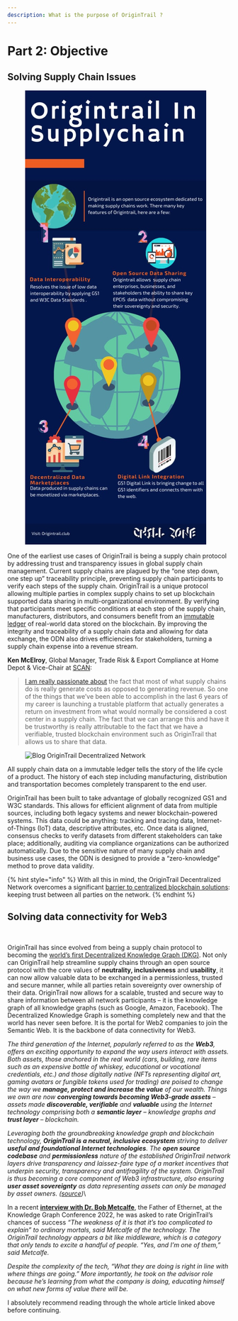 ```yaml
---
description: What is the purpose of OriginTrail ?
---
```


# Part 2: Objective

## **Solving Supply Chain Issues**

<figure><img src="../.gitbook/assets/OTsupplychain.jpg" alt=""><figcaption></figcaption></figure>

One of the earliest use cases of OriginTrail is being a supply chain protocol by addressing trust and transparency issues in global supply chain management. Current supply chains are plagued by the “one step down, one step up” traceability principle, preventing supply chain participants to verify each steps of the supply chain. OriginTrail is a unique protocol allowing multiple parties in complex supply chains to set up blockchain supported data sharing in multi-organizational environment. By verifying that participants meet specific conditions at each step of the supply chain, manufacturers, distributors, and consumers benefit from an [immutable ledger](https://academy.moralis.io/blog/taking-a-deep-look-at-dlt-distributed-ledger-technology?utm\_source=blog\&utm\_medium=post\&utm\_campaign=The%2520Ultimate%2520Guide%2520to%2520OriginTrail) of real-world data stored on the blockchain. By improving the integrity and traceability of a supply chain data and allowing for data exchange, the ODN also drives efficiencies for stakeholders, turning a supply chain expense into a revenue stream.&#x20;

**Ken McElroy**, Global Manager, Trade Risk & Export Compliance at Home Depot & Vice-Chair at [SCAN](https://www.scanassociation.com/membership/our-members/):

> [I am really passionate about](https://youtu.be/8dbpQVdUQ-4?t=733) the fact that most of what supply chains do is really generate costs as opposed to generating revenue. So one of the things that we’ve been able to accomplish in the last 6 years of my career is launching a trustable platform that actually generates a return on investment from what would normally be considered a cost center in a supply chain. The fact that we can arrange this and have it be trustworthy is really attributable to the fact that we have a verifiable, trusted blockchain environment such as OriginTrail that allows us to share that data.

<figure><img src="https://lh4.googleusercontent.com/R2vUdn1wgMD5pZ-7ZeZItgYP_OFw19d_61EJIwwgIwbRJrnIvEynEpPbuK_LLRcuhwNf3PSIutQ1NP4fNMAWVPL94Rbt4ZQ1JBaB5pvgmPY6e3tGf6Q0-LqhhwsL7ddkqHGbLdWv" alt="Blog OriginTrail Decentralized Network"><figcaption></figcaption></figure>

All supply chain data on a immutable ledger tells the story of the life cycle of a product. The history of each step including manufacturing, distribution and transportation becomes completely transparent to the end user.&#x20;

OriginTrail has been built to take advantage of globally recognized GS1 and W3C standards. This allows for efficient alignment of data from multiple sources, including both legacy systems and newer blockchain-powered systems. This data could be anything: tracking and tracing data, Internet-of-Things (IoT) data, descriptive attributes, etc. Once data is aligned, consensus checks to verify datasets from different stakeholders can take place; additionally, auditing via compliance organizations can be authorized automatically. Due to the sensitive nature of many supply chain and business use cases, the ODN is designed to provide a “zero-knowledge” method to prove data validity.

{% hint style="info" %}
With all this in mind, the OriginTrail Decentralized Network overcomes a significant [barrier to centralized blockchain solutions](https://www.theregister.com/2018/10/30/ibm\_struggles\_to\_sign\_up\_shipping\_carriers\_to\_blockchain\_supply\_chain\_platform\_reports/): keeping trust between all parties on the network.
{% endhint %}

## **Solving data connectivity for Web3**

<figure><img src="https://origintrailexplained.info/wp-content/uploads/2021/02/knowledgeeconomy-1024x576.jpeg" alt=""><figcaption></figcaption></figure>

OriginTrail has since evolved from being a supply chain protocol to becoming the [world’s first Decentralized Knowledge Graph (DKG)](https://medium.com/origintrail/origintrail-multichain-decentralized-knowledge-graph-is-now-live-mainnet-launch-on-xdai-claiming-9ce037305508). Not only can OriginTrail help streamline supply chains through an open source protocol with the core values of **neutrality, inclusiveness** and **usability**, it can now allow valuable data to be exchanged in a permissionless, trusted and secure manner, while all parties retain sovereignty over ownership of their data. OriginTrail now allows for a scalable, trusted and secure way to share information between all network participants – it is the knowledge graph of all knowledge graphs (such as Google, Amazon, Facebook). The Decentralized Knowledge Graph is something completely new and that the world has never seen before. It is the portal for Web2 companies to join the Semantic Web. It is the backbone of data connectivity for Web3.

_The third generation of the Internet, popularly referred to as the **Web3**, offers an exciting opportunity to expand the way users interact with assets. Both assets, those anchored in the real world (cars, building, rare items such as an expensive bottle of whiskey, educational or vocational credentials, etc.) and those digitally native (NFTs representing digital art, gaming avatars or fungible tokens used for trading) are poised to change the way we **manage, protect and increase the value** of our wealth. Things we own are now **converging towards becoming Web3-grade assets** – assets made **discoverable, verifiable** and **valuable** using the Internet technology comprising both a **semantic layer** – knowledge graphs and **trust layer** – blockchain._

_Leveraging both the groundbreaking knowledge graph and blockchain technology, **OriginTrail is a neutral, inclusive ecosystem** striving to deliver **useful and foundational Internet technologies**. The **open source codebase** and **permissionless** nature of the established OriginTrail network layers drive transparency and laissez-faire type of a market incentives that underpin security, transparency and antifragility of the system. OriginTrail is thus becoming a core component of Web3 infrastructure, also ensuring **user asset sovereignty** as data representing assets can only be managed by asset owners. (_[_source_](https://parachain.origintrail.io/whitepaper?section=web3-grade-assets-and-network-effects)_)_\


In a recent [**interview with Dr. Bob Metcalfe**](https://twitter.com/ZDNet/status/1522268420724695047?s=20\&t=C1APYeT2P1tN27s4bHAP7g), the Father of Ethernet, at the Knowledge Graph Conference 2022, he was asked to rate OriginTrail’s chances of success _“The weakness of it is that it’s too complicated to explain” to ordinary mortals, said Metcalfe of the technology. The OriginTrail technology appears a bit like middleware, which is a category that only tends to excite a handful of people. “Yes, and I’m one of them,” said Metcalfe._

_Despite the complexity of the tech, “What they are doing is right in line with where things are going.” More importantly, he took on the advisor role because he’s learning from what the company is doing, educating himself on what new forms of value there will be._

I absolutely recommend reading through the whole article linked above before continuing.
